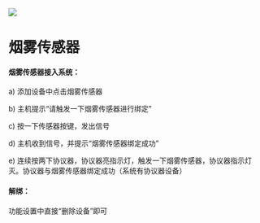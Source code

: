 ![](http://www.cspugoing.com/img/shiwu/SmokeSensor.png)

# 烟雾传感器

#### 烟雾传感器接入系统：

a) 添加设备中点击烟雾传感器

b) 主机提示“请触发一下烟雾传感器进行绑定”

c) 按一下传感器按键，发出信号

d) 主机收到信号，并提示“烟雾传感器绑定成功”

e) 连续按两下协议器，协议器亮指示灯，触发一下烟雾传感器，协议器指示灯灭。协议器与烟雾传感器绑定成功（系统有协议器设备）



#### 解绑：

功能设置中直接“删除设备”即可